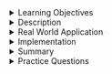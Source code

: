 
<details><summary>Learning Objectives</summary>
<br>

After completing this module, associates should be able to:

- To define and implement Secondary Key


</details>
<details><summary>Description</summary>
<br>

- A candidate key is a column or a combination of columns that uniquely identifies each row in a table.
- Any table can have only one primary key so all the candidate keys other than the primary key are secondary keys or alternate keys.
- A secondary key and the foreign key are NOT related or the same.
</details>
<details><summary>Real World Application</summary>
<br>

Understanding secondary keys is important for several reasons:

- __Data Integrity__: Secondary keys enforce data integrity by ensuring the uniqueness of values in specific columns. This helps prevent duplicate entries and maintains the consistency and accuracy of the database.

- __Indexing__: Secondary keys are often used to create indexes, which improve the performance of data retrieval operations. By creating indexes on secondary keys, you can speed up queries that involve filtering, sorting, or joining data based on those columns.

- __Query Flexibility__: Secondary keys provide flexibility in querying the database by allowing users to retrieve data based on different criteria. They enable users to perform complex searches and analysis, leading to better insights and decision-making.

In summary, knowing about secondary keys  helps database administrators, developers, and users leverage the full potential of the database system and ensure its reliability and efficiency.

</details>
<details><summary>Implementation</summary> 
<br>

The following table has a secondary key.

``` sql
CREATE TABLE Product (
    ProductID INT PRIMARY KEY,
    Barcode VARCHAR(20) UNIQUE,
    Name VARCHAR(100),
    Description TEXT,
    Price DECIMAL(10, 2)
);

```

In this example:

- ProductID is the primary key of the table.
- Barcode is a candidate key since the column is marked as UNIQUE, ensuring each value in that column is unique.

</details>
<details><summary>Summary</summary> 
<br>

- all the candidate keys other than the primary key and foreign key are called secondary keys.

- even if the secondary key is not a primary key, a secondary key or group of secondary keys is used to uniquely identify a record.

</details>
<details><summary>Practice Questions</summary>

[Practice Questions](./Quiz.gift)</details>
